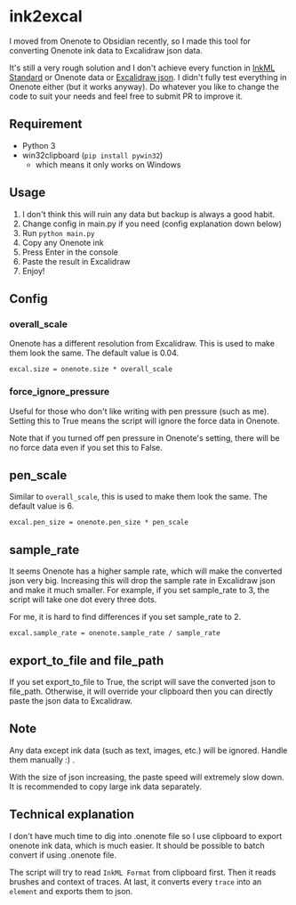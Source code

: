 # ink2excal
I moved from Onenote to Obsidian recently, so I made this tool for converting Onenote ink data to Excalidraw json data. 

It's still a very rough solution and I don't achieve every function in [InkML Standard](https://www.w3.org/TR/InkML) or Onenote data or [Excalidraw json](https://docs.excalidraw.com/docs/codebase/json-schema). I didn't fully test everything in Onenote either (but it works anyway). Do whatever you like to change the code to suit your needs and feel free to submit PR to improve it.
## Requirement
* Python 3
* win32clipboard (`pip install pywin32`)
	* which means it only works on Windows
## Usage
1. I don't think this will ruin any data but backup is always a good habit.
2. Change config in main.py if you need (config explanation down below)
3. Run `python main.py`
4. Copy any Onenote ink
5. Press Enter in the console
6. Paste the result in Excalidraw
7. Enjoy!
## Config
### overall_scale
Onenote has a different resolution from Excalidraw. This is used to make them look the same. The default value is 0.04.

`excal.size = onenote.size * overall_scale`
### force_ignore_pressure
Useful for those who don't like writing with pen pressure (such as me). Setting this to True means the script will ignore the force data in Onenote.

Note that if you turned off pen pressure in Onenote's setting, there will be no force data even if you set this to False.
## pen_scale
Similar to `overall_scale`,  this is used to make them look the same. The default value is 6.

`excal.pen_size = onenote.pen_size * pen_scale`
## sample_rate
It seems Onenote has a higher sample rate, which will make the converted json very big. Increasing this will drop the sample rate in Excalidraw json and make it much smaller. For example, if you set sample_rate to 3, the script will take one dot every three dots.

For me, it is hard to find differences if you set sample_rate to 2.

`excal.sample_rate = onenote.sample_rate / sample_rate`
## export_to_file and file_path
If you set export_to_file to True, the script will save the converted json to file_path. Otherwise, it will override your clipboard then you can directly paste the json data to Excalidraw.
## Note
Any data except ink data (such as text, images, etc.) will be ignored. Handle them manually :) .

With the size of json increasing, the paste speed will extremely slow down. It is recommended to copy large ink data separately.
## Technical explanation
I don't have much time to dig into .onenote file so I use clipboard to export onenote ink data, which is much easier. It should be possible to batch convert if using .onenote file.

The script will try to read `InkML Format` from clipboard first. Then it reads brushes and context of traces. At last, it converts every `trace` into an `element` and exports them to json.
